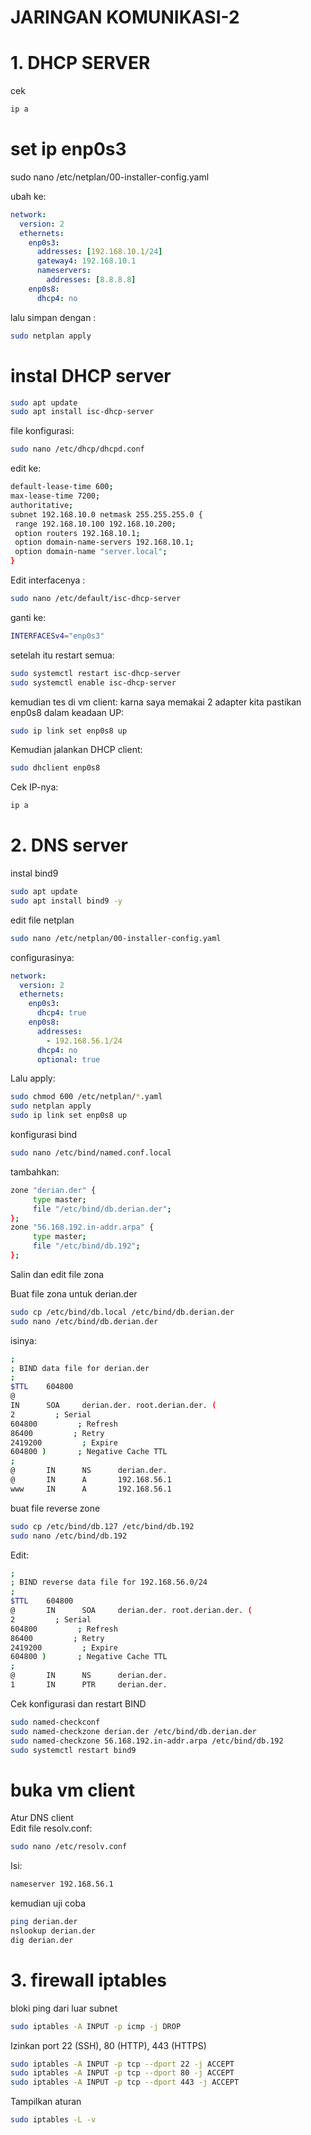 # JARINGAN KOMUNIKASI-2
# 1. DHCP SERVER
 cek
```bash
ip a
```
# set ip enp0s3
sudo nano /etc/netplan/00-installer-config.yaml

ubah ke:

```yaml
network: 
  version: 2 
  ethernets: 
    enp0s3: 
      addresses: [192.168.10.1/24] 
      gateway4: 192.168.10.1 
      nameservers: 
        addresses: [8.8.8.8] 
    enp0s8: 
      dhcp4: no
```

lalu simpan dengan :
```bash
sudo netplan apply
```

# instal DHCP server
```bash
sudo apt update 
sudo apt install isc-dhcp-server 
```

file konfigurasi: 
```bash
sudo nano /etc/dhcp/dhcpd.conf 
```

edit ke: 
```bash
default-lease-time 600; 
max-lease-time 7200; 
authoritative; 
subnet 192.168.10.0 netmask 255.255.255.0 { 
 range 192.168.10.100 192.168.10.200; 
 option routers 192.168.10.1; 
 option domain-name-servers 192.168.10.1; 
 option domain-name "server.local"; 
}
```

Edit interfacenya : 
```bash
sudo nano /etc/default/isc-dhcp-server 
```

ganti ke: 
```bash
INTERFACESv4="enp0s3"
```

setelah itu restart semua:
```bash
sudo systemctl restart isc-dhcp-server 
sudo systemctl enable isc-dhcp-server 
```

kemudian tes di vm client:
karna saya memakai 2 adapter kita pastikan enp0s8 dalam keadaan UP: 
```bash
sudo ip link set enp0s8 up 
```

Kemudian jalankan DHCP client: 
```bash
sudo dhclient enp0s8 
```

Cek IP-nya: 
```bash
ip a 
```

# 2. DNS server

instal bind9
```bash
sudo apt update
sudo apt install bind9 -y 
```

edit file netplan
```bash
sudo nano /etc/netplan/00-installer-config.yaml 
```

configurasinya:
```yaml
network: 
  version: 2 
  ethernets: 
    enp0s3: 
      dhcp4: true 
    enp0s8: 
      addresses: 
        - 192.168.56.1/24 
      dhcp4: no 
      optional: true 
```

Lalu apply: 
```bash
sudo chmod 600 /etc/netplan/*.yaml 
sudo netplan apply 
sudo ip link set enp0s8 up 
```

konfigurasi bind
```bash
sudo nano /etc/bind/named.conf.local 
```

tambahkan:
```bash
zone "derian.der" { 
     type master; 
     file "/etc/bind/db.derian.der"; 
}; 
zone "56.168.192.in-addr.arpa" { 
     type master; 
     file "/etc/bind/db.192"; 
}; 
```

Salin dan edit file zona 

Buat file zona untuk derian.der 
```bash
sudo cp /etc/bind/db.local /etc/bind/db.derian.der 
sudo nano /etc/bind/db.derian.der 
```

isinya:
```bash
; 
; BIND data file for derian.der 
; 
$TTL    604800 
@       
IN      SOA     derian.der. root.derian.der. ( 
2         ; Serial 
604800         ; Refresh 
86400         ; Retry 
2419200         ; Expire 
604800 )       ; Negative Cache TTL 
; 
@       IN      NS      derian.der. 
@       IN      A       192.168.56.1 
www     IN      A       192.168.56.1 
```

buat file reverse zone
```bash
sudo cp /etc/bind/db.127 /etc/bind/db.192 
sudo nano /etc/bind/db.192 
```

Edit: 
```bash
; 
; BIND reverse data file for 192.168.56.0/24 
; 
$TTL    604800 
@       IN      SOA     derian.der. root.derian.der. ( 
2         ; Serial 
604800         ; Refresh 
86400         ; Retry 
2419200         ; Expire 
604800 )       ; Negative Cache TTL 
; 
@       IN      NS      derian.der. 
1       IN      PTR     derian.der.
```

Cek konfigurasi dan restart BIND 
```bash
sudo named-checkconf 
sudo named-checkzone derian.der /etc/bind/db.derian.der 
sudo named-checkzone 56.168.192.in-addr.arpa /etc/bind/db.192 
sudo systemctl restart bind9 
```

# buka vm client

Atur DNS client  
Edit file resolv.conf: 
```bash
sudo nano /etc/resolv.conf 
```

Isi: 
```bash
nameserver 192.168.56.1 
```

kemudian uji coba
```bash
ping derian.der 
nslookup derian.der 
dig derian.der 
```

# 3. firewall iptables

bloki ping dari luar subnet 
```bash
sudo iptables -A INPUT -p icmp -j DROP 
```

Izinkan port 22 (SSH), 80 (HTTP), 443 (HTTPS) 
```bash
sudo iptables -A INPUT -p tcp --dport 22 -j ACCEPT 
sudo iptables -A INPUT -p tcp --dport 80 -j ACCEPT 
sudo iptables -A INPUT -p tcp --dport 443 -j ACCEPT 
```

Tampilkan aturan 
```bash
sudo iptables -L -v 
```
